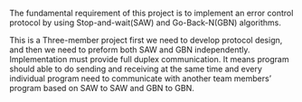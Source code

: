 The fundamental requirement of this project is to implement an error control protocol by using Stop-and-wait(SAW) and Go-Back-N(GBN) algorithms.

This is a Three-member project first we need to develop protocol design, and then we need to preform both SAW and GBN independently. Implementation must provide full duplex communication. It means program should able to do sending and receiving at the same time and every individual program need to communicate with another team members’ program based on SAW to SAW and GBN to GBN.
